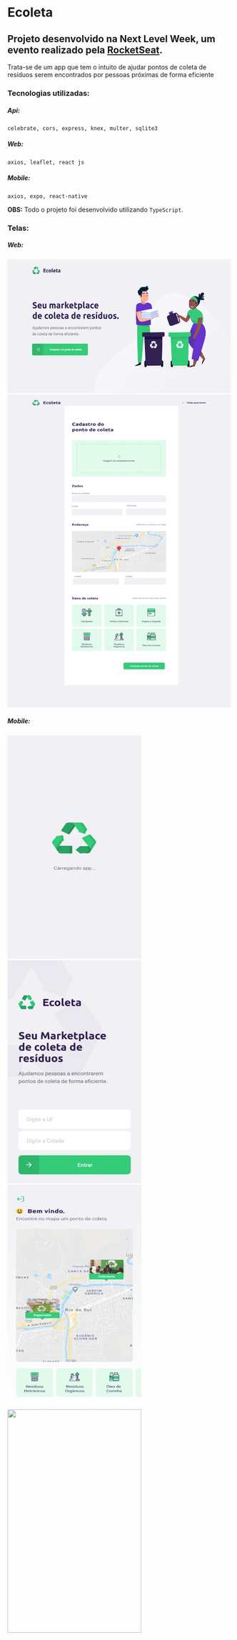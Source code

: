 # Ecoleta

## Projeto desenvolvido na Next Level Week, um evento realizado pela [RocketSeat](https://rocketseat.com.br/). 

Trata-se de um app que tem o intuito de ajudar pontos de coleta de resíduos serem encontrados por pessoas próximas de forma eficiente

### Tecnologias utilizadas:
##### Api:
    celebrate, cors, express, knex, multer, sqlite3
##### Web:
    axios, leaflet, react js
##### Mobile:
    axios, expo, react-native
    
  **OBS:** Todo o projeto foi desenvolvido utilizando `TypeScript`.

### Telas:
##### Web:
<img src="https://github.com/MarcosWinicios/Ecoleta/blob/master/Telas/Home-Web.png?" width=500 height=300 />

<img src="https://github.com/MarcosWinicios/Ecoleta/blob/master/Telas/Cadastro.png" width=500 height=700  />

##### Mobile:

<img src="https://github.com/MarcosWinicios/Ecoleta/blob/master/Telas/Splash.png" width=300 height=500  alt="Splash"/>

<img src="https://github.com/MarcosWinicios/Ecoleta/blob/master/Telas/Inicio.png" width=300 height=500 />

<img src="https://github.com/MarcosWinicios/Ecoleta/blob/master/Telas/Home-mobile.png" width=300 height=500  />

<img src="" width=300 height=500  />
